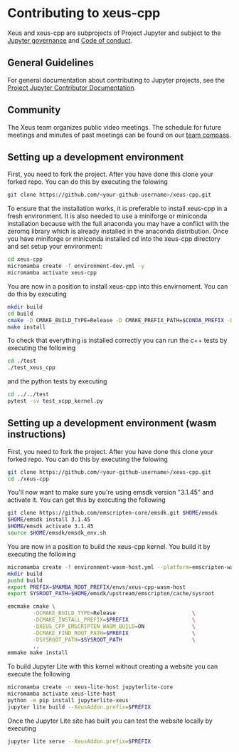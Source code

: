 # Contributing to xeus-cpp

Xeus and xeus-cpp are subprojects of Project Jupyter and subject to the
[Jupyter governance](https://github.com/jupyter/governance) and
[Code of conduct](https://github.com/jupyter/governance/blob/master/conduct/code_of_conduct.md).

## General Guidelines

For general documentation about contributing to Jupyter projects, see the
[Project Jupyter Contributor Documentation](https://docs.jupyter.org/en/latest/contributing/content-contributor.html).

## Community

The Xeus team organizes public video meetings. The schedule for future meetings and
minutes of past meetings can be found on our
[team compass](https://jupyter-xeus.github.io/).

## Setting up a development environment

First, you need to fork the project. After you have done this clone your forked repo. You can do this by 
executing the folowing

```bash
git clone https://github.com/<your-github-username>/xeus-cpp.git
```

To ensure that the installation works, it is preferable to install xeus-cpp in a fresh environment. It is
also needed to use a miniforge or miniconda installation because with the full anaconda you may have a 
conflict with the zeromq library which is already installed in the anaconda distribution. Once you have miniforge 
or miniconda installed cd into the xeus-cpp directory and set setup your environment:

```bash
cd xeus-cpp
micromamba create -f environment-dev.yml -y
micromamba activate xeus-cpp
```

You are now in a position to install xeus-cpp into this envirnoment. You can do this by executing

```bash
mkdir build
cd build
cmake -D CMAKE_BUILD_TYPE=Release -D CMAKE_PREFIX_PATH=$CONDA_PREFIX -D CMAKE_INSTALL_PREFIX=$CONDA_PREFIX -D CMAKE_INSTALL_LIBDIR=lib ..
make install
```

To check that everything is installed correctly you can run the c++ tests by executing the following

```bash
cd ./test
./test_xeus_cpp
```

and the python tests by executing

```bash
cd ../../test
pytest -sv test_xcpp_kernel.py
```

## Setting up a development environment (wasm instructions)

First, you need to fork the project. After you have done this clone your forked repo. You can do this by 
executing the folowing

```bash
git clone https://github.com/<your-github-username>/xeus-cpp.git
cd ./xeus-cpp
```

You'll now want to make sure you're using emsdk version "3.1.45" and activate it. You can get this by executing the following
```bash
git clone https://github.com/emscripten-core/emsdk.git $HOME/emsdk
$HOME/emsdk install 3.1.45
$HOME/emsdk activate 3.1.45
source $HOME/emsdk/emsdk_env.sh
```

You are now in a position to build the xeus-cpp kernel. You build it by executing the following
```bash
micromamba create -f environment-wasm-host.yml --platform=emscripten-wasm32
mkdir build
pushd build
export PREFIX=$MAMBA_ROOT_PREFIX/envs/xeus-cpp-wasm-host 
export SYSROOT_PATH=$HOME/emsdk/upstream/emscripten/cache/sysroot

emcmake cmake \
        -DCMAKE_BUILD_TYPE=Release                        \
        -DCMAKE_INSTALL_PREFIX=$PREFIX                    \
        -DXEUS_CPP_EMSCRIPTEN_WASM_BUILD=ON               \
        -DCMAKE_FIND_ROOT_PATH=$PREFIX                    \
        -DSYSROOT_PATH=$SYSROOT_PATH                      \
        ..
emmake make install
```

To build Jupyter Lite with this kernel without creating a website you can execute the following
```bash
micromamba create -n xeus-lite-host jupyterlite-core
micromamba activate xeus-lite-host
python -m pip install jupyterlite-xeus
jupyter lite build --XeusAddon.prefix=$PREFIX
```

Once the Jupyter Lite site has built you can test the website locally by executing
```bash
jupyter lite serve --XeusAddon.prefix=$PREFIX
```
